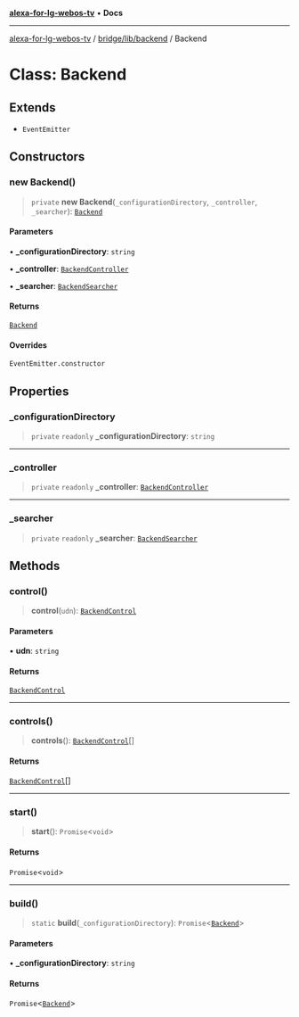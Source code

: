 [**alexa-for-lg-webos-tv**](../../../../README.md) • **Docs**

***

[alexa-for-lg-webos-tv](../../../../modules.md) / [bridge/lib/backend](../README.md) / Backend

# Class: Backend

## Extends

- `EventEmitter`

## Constructors

### new Backend()

> `private` **new Backend**(`_configurationDirectory`, `_controller`, `_searcher`): [`Backend`](Backend.md)

#### Parameters

• **\_configurationDirectory**: `string`

• **\_controller**: [`BackendController`](../backend-controller/classes/BackendController.md)

• **\_searcher**: [`BackendSearcher`](../backend-searcher/classes/BackendSearcher.md)

#### Returns

[`Backend`](Backend.md)

#### Overrides

`EventEmitter.constructor`

## Properties

### \_configurationDirectory

> `private` `readonly` **\_configurationDirectory**: `string`

***

### \_controller

> `private` `readonly` **\_controller**: [`BackendController`](../backend-controller/classes/BackendController.md)

***

### \_searcher

> `private` `readonly` **\_searcher**: [`BackendSearcher`](../backend-searcher/classes/BackendSearcher.md)

## Methods

### control()

> **control**(`udn`): [`BackendControl`](../backend-control/classes/BackendControl.md)

#### Parameters

• **udn**: `string`

#### Returns

[`BackendControl`](../backend-control/classes/BackendControl.md)

***

### controls()

> **controls**(): [`BackendControl`](../backend-control/classes/BackendControl.md)[]

#### Returns

[`BackendControl`](../backend-control/classes/BackendControl.md)[]

***

### start()

> **start**(): `Promise`\<`void`\>

#### Returns

`Promise`\<`void`\>

***

### build()

> `static` **build**(`_configurationDirectory`): `Promise`\<[`Backend`](Backend.md)\>

#### Parameters

• **\_configurationDirectory**: `string`

#### Returns

`Promise`\<[`Backend`](Backend.md)\>
